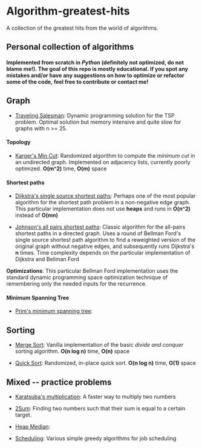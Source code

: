 # Algorithm-greatest-hits

A collection of the greatest hits from the world of algorithms.

## Personal collection of algorithms
#### Implemented from scratch in _Python_ (definitely **not** optimized, do not blame me!). The goal of this repo is mostly educational. If you spot any mistakes and/or have any suggestions on how to optimize or refactor some of the code, feel free to contribute or contact me!

## Graph 

* [Traveling Salesman](https://github.com/Zymrael/Algorithm-greatest-hits/blob/master/graph%20algorithms/TSP/TSP.py): Dynamic programming solution for the TSP problem. Optimal solution but memory intensive and quite slow for graphs with n >= 25.

#### Topology

* [Karger's Min Cut](https://github.com/Zymrael/Algorithm-greatest-hits/tree/master/graph%20algorithms/Karger's%20min%20cut):
  Randomized algorithm to compute the _minimum cut_ in an undirected graph. Implemented on adjacency lists, currently poorly optimized. **O(m^2)** time, **O(m)** space
  
#### Shortest paths

* [Dijkstra's single source shortest paths](https://github.com/Zymrael/Algorithm-greatest-hits/tree/master/graph%20algorithms/Dijkstra):
Perhaps one of the most popular algorithm for the shortest path problem in a non-negative edge graph. This particular implementation does not use **heaps** and runs in **O(n^2)** instead of **O(mn)**

* [Johnson's all pairs shortest paths](https://github.com/Zymrael/Algorithm-greatest-hits/blob/master/graph%20algorithms/Johnson's%20APSP/Johnson's.py): Classic algorithm for the all-pairs shortest paths in a directed graph. Uses a round of Bellman Ford's single source shortest path algorithm to find a reweighted version of the original graph without negative edges, and subsequently runs Dijkstra's **n** times. Time complexity depends on the particular implementation of Dijkstra and Bellman Ford

**Optimizations**: This particular Bellman Ford implementation uses the standard dynamic programming space optimization technique of remembering only the needed inputs for the recurrence.

#### Minimum Spanning Tree

* [Prim's minimum spanning tree](https://github.com/Zymrael/Algorithm-greatest-hits/tree/master/graph%20algorithms/Prim's%20MST):

## Sorting

* [Merge Sort](https://github.com/Zymrael/Algorithm-greatest-hits/blob/master/sorting/MergeSort.py): Vanilla implementation of the basic _divide and conquer_ sorting algorithm. **O(n log n)** time, **O(n)** space 

* [Quick Sort](https://github.com/Zymrael/Algorithm-greatest-hits/blob/master/sorting/QuickSort.py): Randomized, in-place quick sort. **O(n log n)** time, **O(1)** space  

## Mixed -- practice problems

* [Karatsuba's multiplication](https://github.com/Zymrael/Algorithm-greatest-hits/blob/master/math/Karatsuba%20mult.py): A faster way to multiply two numbers 

* [2Sum](https://github.com/Zymrael/Algorithm-greatest-hits/blob/master/mixed/2SUM/2SUM.py): Finding two numbers such that their sum is equal to a certain target.

* [Heap Median](https://github.com/Zymrael/Algorithm-greatest-hits/blob/master/mixed/heapMedian/median_maintenance.py):

* [Scheduling](https://github.com/Zymrael/Algorithm-greatest-hits/tree/master/mixed/Scheduling): Various simple greedy algorithms for job scheduling
